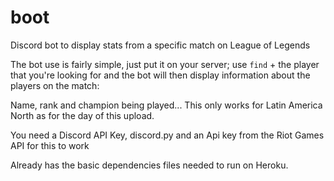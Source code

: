 # boot
Discord bot to display stats from a specific match on League of Legends


The bot use is fairly simple, just put it on your server; use `find` + the player that you're looking for and the bot will then display information about the players on the match:

Name, rank and champion being played... This only works for Latin America North as for the day of this upload.

You need a Discord API Key, discord.py and an Api key from the Riot Games API for this to work

Already has the basic dependencies files needed to run on Heroku.
